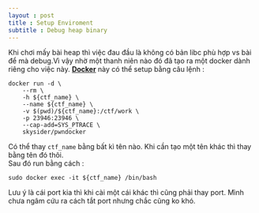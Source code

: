 ```yaml
---
layout : post 
title : Setup Enviroment 
subtitle : Debug heap binary  
--- 
```


Khi chơi mấy bài heap thì việc đau đầu là không có bản libc phù hợp vs bài để mà debug.Vì vậy nhờ một thanh niên nào đó đã tạo ra một docker dành riêng cho việc này. [**Docker**](https://github.com/skysider/pwndocker) này có thể setup bằng câu lệnh : 
```
docker run -d \
	--rm \
	-h ${ctf_name} \
	--name ${ctf_name} \
	-v $(pwd)/${ctf_name}:/ctf/work \
	-p 23946:23946 \
	--cap-add=SYS_PTRACE \
	skysider/pwndocker
```  
Có thể thay ```ctf_name``` bằng bất kì tên nào. Khi cần tạo một tên khác thì thay bằng tên đó thôi.  
Sau đó run bằng cách :  
```
sudo docker exec -it ${ctf_name} /bin/bash
```  
Lưu ý là cái port kia thì khi cài một cái khác thì cũng phải thay port. Mình chưa ngâm cứu ra cách tắt port nhưng chắc cũng ko khó.  
